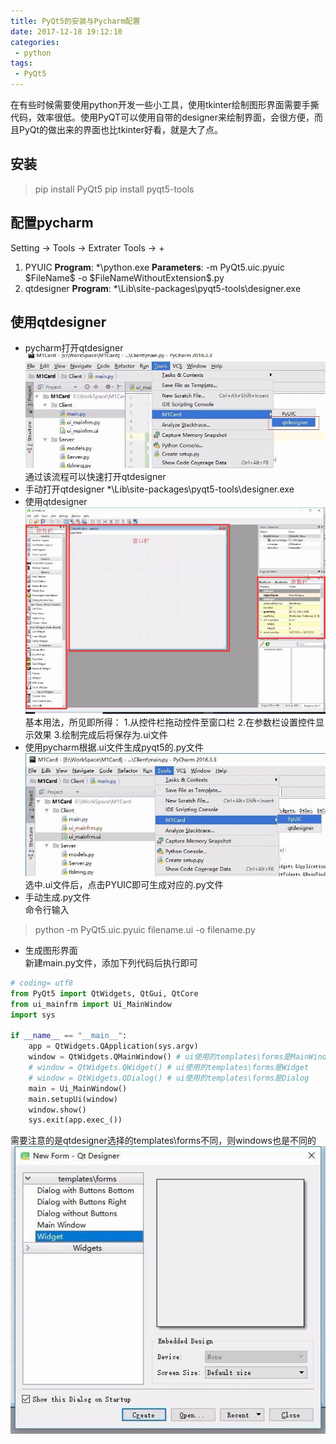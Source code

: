 ```yaml
---
title: PyQt5的安装与Pycharm配置
date: 2017-12-18 19:12:10
categories:
 - python
tags:
 - PyQt5
---
```

在有些时候需要使用python开发一些小工具，使用tkinter绘制图形界面需要手撕代码，效率很低。使用PyQT可以使用自带的designer来绘制界面，会很方便，而且PyQt的做出来的界面也比tkinter好看，就是大了点。
<escape><!-- more --></escape>

## 安装
> pip install PyQt5
> pip install pyqt5-tools

## 配置pycharm
Setting -> Tools -> Extrater Tools -> +
1. PYUIC
**Program**: *\python.exe
**Parameters**: -m PyQt5.uic.pyuic \$FileName\$ -o \$FileNameWithoutExtension\$.py 
2. qtdesigner
**Program**: *\Lib\site-packages\pyqt5-tools\designer.exe
## 使用qtdesigner
* pycharm打开qtdesigner  
![pycharm设置qtdesigner](PyQt5的安装与Pycharm配置/pycharm设置qtdesigner.jpg)
通过该流程可以快速打开qtdesigner
* 手动打开qtdesigner 
*\Lib\site-packages\pyqt5-tools\designer.exe
* 使用qtdesigner
![qtdesigner界面](PyQt5的安装与Pycharm配置/qtdesigner界面.jpg)
基本用法，所见即所得：
1.从控件栏拖动控件至窗口栏
2.在参数栏设置控件显示效果
3.绘制完成后将保存为.ui文件
* 使用pycharm根据.ui文件生成pyqt5的.py文件
![根据PYUIC生成py文件](PyQt5的安装与Pycharm配置/根据PYUIC生成py文件.jpg)
选中.ui文件后，点击PYUIC即可生成对应的.py文件
* 手动生成.py文件  
命令行输入
>python -m PyQt5.uic.pyuic filename.ui -o filename.py  

* 生成图形界面  
新建main.py文件，添加下列代码后执行即可
```python
# coding= utf8
from PyQt5 import QtWidgets, QtGui, QtCore
from ui_mainfrm import Ui_MainWindow
import sys

if __name__ == "__main__":
    app = QtWidgets.QApplication(sys.argv)
    window = QtWidgets.QMainWindow() # ui使用的templates\forms是MainWindow
    # window = QtWidgets.QWidget() # ui使用的templates\forms是Widget
    # window = QtWidgets.QDialog() # ui使用的templates\forms是Dialog
    main = Ui_MainWindow()
    main.setupUi(window)
    window.show()
    sys.exit(app.exec_())
```
需要注意的是qtdesigner选择的templates\forms不同，则windows也是不同的
![qtdesigner的templates-forms](PyQt5的安装与Pycharm配置/qtdesigner的templates-forms.jpg)

 
 

